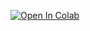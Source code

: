 [![Open In Colab](https://colab.research.google.com/assets/colab-badge.svg)](https://colab.research.google.com/github/oanhnguyen-mba/python-usecase-sales-forecasting/blob/main/demo_sales_forecasting.ipynb)
